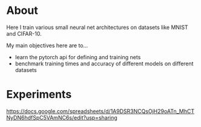 # About

Here I train various small neural net architectures on datasets like MNIST and CIFAR-10. 

My main objectives here are to...
- learn the pytorch api for defining and training nets
- benchmark training times and accuracy of different models on different datasets

# Experiments

https://docs.google.com/spreadsheets/d/1A9DSR3NCQsOjH29oATn_MhCTNyDN6hdfSpC5VAmNC6s/edit?usp=sharing
